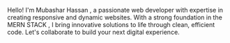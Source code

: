Hello! I'm Mubashar Hassan , a passionate web developer with expertise in creating responsive and dynamic websites. With a strong foundation in the MERN STACK , I bring innovative solutions to life through clean, efficient code. Let's collaborate to build your next digital experience.
